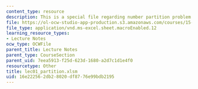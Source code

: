 ```yaml
---
content_type: resource
description: This is a special file regarding number partition problem.
file: https://ol-ocw-studio-app-production.s3.amazonaws.com/courses/15-053-optimization-methods-in-management-science-spring-2013/16e222562db28020df8776e99bdb2195_lec01_partition.xlsm
file_type: application/vnd.ms-excel.sheet.macroEnabled.12
learning_resource_types:
- Lecture Notes
ocw_type: OCWFile
parent_title: Lecture Notes
parent_type: CourseSection
parent_uid: 7eea5913-f25d-623d-1680-a2d7c1d1e4f0
resourcetype: Other
title: lec01_partition.xlsm
uid: 16e22256-2db2-8020-df87-76e99bdb2195
---
```

